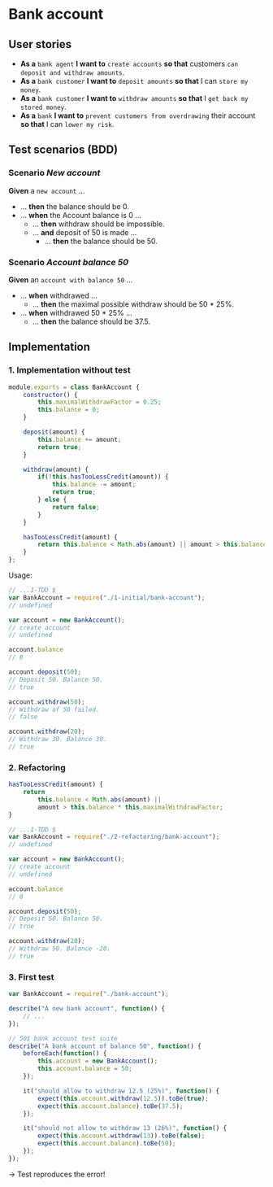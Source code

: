 # Bank account

## User stories

* **As a** `bank agent` **I want to** `create accounts` **so that** customers `can deposit and withdraw amounts`.
* **As a** `bank customer` **I want to** `deposit amounts` **so that** I can `store my money`.
* **As a** `bank customer` **I want to** `withdraw amounts` **so that** I `get back my stored money`.
* **As a** `bank` **I want to** `prevent customers from overdrawing` their account **so that** I can `lower my risk`.


## Test scenarios (BDD)

### Scenario *New account*
**Given** a `new account` …
* … **then** the balance should be 0.
* … **when** the Account balance is 0 …
	* … **then** withdraw should be impossible.
	* … **and** deposit of 50 is made …
		* … **then** the balance should be 50.

### Scenario *Account balance 50*
**Given** an `account with balance 50` …
* … **when** withdrawed …
	* … **then** the maximal possible withdraw should be 50 * 25%.
* … **when** withdrawed 50 * 25% …
	* … **then** the balance should be 37.5.


<div style="page-break-after: always;"></div>

## Implementation

### 1. Implementation without test

```javascript
module.exports = class BankAccount {
	constructor() {
		this.maximalWithdrawFactor = 0.25;
		this.balance = 0;
	}

	deposit(amount) {
		this.balance += amount;
		return true;
	}

	withdraw(amount) {
		if(!this.hasTooLessCredit(amount)) {
			this.balance -= amount;
			return true;
		} else {
			return false;
		}
	}

	hasTooLessCredit(amount) {
		return this.balance < Math.abs(amount) || amount > this.balance * this.maximalWithdrawFactor;
	}
};
```

<div style="page-break-after: always;"></div>

Usage:

```javascript
// ...1-TDD $
var BankAccount = require("./1-initial/bank-account");
// undefined

var account = new BankAccount();
// create account
// undefined

account.balance
// 0

account.deposit(50);
// Deposit 50. Balance 50.
// true

account.withdraw(50);
// Withdraw of 50 failed.
// false

account.withdraw(20);
// Withdraw 30. Balance 30.
// true
```

<div style="page-break-after: always;"></div>

### 2. Refactoring

```javascript
hasTooLessCredit(amount) {
	return
		this.balance < Math.abs(amount) ||
		amount > this.balance * this.maximalWithdrawFactor;
}
```

```javascript
// ...1-TDD $
var BankAccount = require("./2-refactoring/bank-account");
// undefined

var account = new BankAccount();
// create account
// undefined

account.balance
// 0

account.deposit(50);
// Deposit 50. Balance 50.
// true

account.withdraw(20);
// Withdraw 50. Balance -20.
// true
```

<div style="page-break-after: always;"></div>

### 3. First test

```javascript
var BankAccount = require("./bank-account");

describe("A new bank account", function() {
	// ...
});

// 50$ bank account test suite
describe("A bank account of balance 50", function() {
	beforeEach(function() {
		this.account = new BankAccount();
		this.account.balance = 50;
	});

	it("should allow to withdraw 12.5 (25%)", function() {
		expect(this.account.withdraw(12.5)).toBe(true);
		expect(this.account.balance).toBe(37.5);
	});

	it("should not allow to withdraw 13 (26%)", function() {
		expect(this.account.withdraw(13)).toBe(false);
		expect(this.account.balance).toBe(50);
	});
});
```
&rarr; Test reproduces the error!

